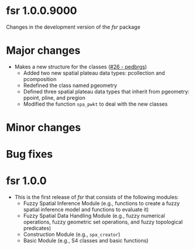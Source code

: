 # fsr 1.0.0.9000

Changes in the development version of the _fsr_ package

# Major changes

- Makes a new structure for the classes ([#26 - pedbrgs](https://github.com/accarniel/fsr/pull/26))
  - Added two new spatial plateau data types: pcollection and pcomposition
  - Redefined the class named pgeometry
  - Defined three spatial plateau data types that inherit from pgeometry: ppoint, pline, and pregion
  - Modified the function `spa_pwkt` to deal with the new classes

# Minor changes

# Bug fixes

# fsr 1.0.0

- This is the first release of _fsr_ that consists of the following modules:
  - Fuzzy Spatial Inference Module (e.g., functions to create a fuzzy spatial inference model and functions to evaluate it)
  - Fuzzy Spatial Data Handling Module (e.g., fuzzy numerical operations, fuzzy geometric set operations, and fuzzy topological predicates)
  - Construction Module (e.g., `spa_creator`)
  - Basic Module (e.g., S4 classes and basic functions)
